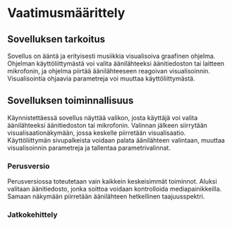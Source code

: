 # Vaatimusmäärittely
## Sovelluksen tarkoitus
Sovellus on ääntä ja erityisesti musiikkia visualisoiva graafinen ohjelma. 
Ohjelman käyttöliittymästä voi valita äänilähteeksi äänitiedoston tai laitteen mikrofonin,
ja ohjelma piirtää äänilähteeseen reagoivan visualisoinnin. 
Visualisointia ohjaavia parametreja voi muuttaa käyttöliittymästä.
## Sovelluksen toiminnallisuus
Käynnistettäessä sovellus näyttää valikon, josta käyttäjä voi valita äänilähteeksi äänitiedoston tai mikrofonin.
Valinnan jälkeen siirrytään visualisaationäkymään, jossa keskelle piirretään visualisaatio. 
Käyttöliittymän sivupalkeista voidaan palata äänilähteen valintaan, 
muuttaa visualisoinnin parametreja ja tallentaa parametrivalinnat.
### Perusversio
Perusversiossa toteutetaan vain kaikkein keskeisimmät toiminnot. Aluksi valitaan äänitiedosto, jonka soittoa voidaan kontrolloida mediapainikkeilla. Samaan näkymään piirretään äänilähteen hetkellinen taajuusspektri.
### Jatkokehittely
